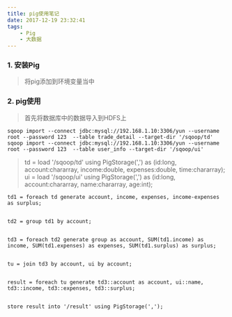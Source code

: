 ```yaml
---
title: pig使用笔记
date: 2017-12-19 23:32:41
tags:
	- Pig
	- 大数据
---
```

### 1. 安装Pig

>	将pig添加到环境变量当中
	
### 2. pig使用

>	首先将数据库中的数据导入到HDFS上
	
	sqoop import --connect jdbc:mysql://192.168.1.10:3306/yun --username root --password 123  --table trade_detail --target-dir '/sqoop/td'
	sqoop import --connect jdbc:mysql://192.168.1.10:3306/yun --username root --password 123  --table user_info --target-dir '/sqoop/ui'
<!-- more -->
	

> td = load '/sqoop/td' using PigStorage(',') as (id:long, account:chararray, income:double, expenses:double, time:chararray);
> ui = load '/sqoop/ui' using PigStorage(',') as (id:long, account:chararray, name:chararray, age:int);

	
	td1 = foreach td generate account, income, expenses, income-expenses as surplus;

	
	td2 = group td1 by account;

	
	td3 = foreach td2 generate group as account, SUM(td1.income) as income, SUM(td1.expenses) as expenses, SUM(td1.surplus) as surplus;

	
	tu = join td3 by account, ui by account;

	
	result = foreach tu generate td3::account as account, ui::name, td3::income, td3::expenses, td3::surplus;

	
	store result into '/result' using PigStorage(',');